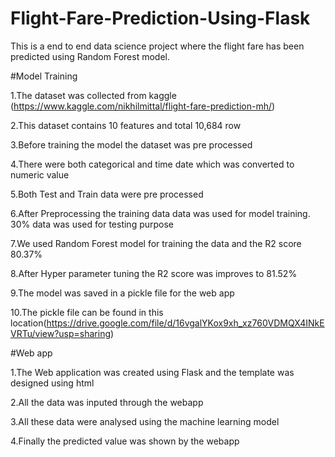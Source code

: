 # Flight-Fare-Prediction-Using-Flask
This is a end to end data science project where the flight fare has been predicted using Random Forest model.

#Model Training


1.The dataset was collected from kaggle (https://www.kaggle.com/nikhilmittal/flight-fare-prediction-mh/) 

2.This dataset contains 10 features and total 10,684 row

3.Before training the model the dataset was pre processed

4.There were both categorical and time date which was converted to numeric value

5.Both Test and Train data were pre processed

6.After Preprocessing the training data data was used for model training. 30% data was used for testing purpose

7.We used Random Forest model for training the data and the R2 score 80.37%

8.After Hyper parameter tuning the R2 score was improves to 81.52%

9.The model was saved in a pickle file for the web app

10.The pickle file can be found in this location(https://drive.google.com/file/d/16vgalYKox9xh_xz760VDMQX4INkEVRTu/view?usp=sharing)



#Web app



1.The Web application was created using Flask and the template was designed using html

2.All the data was inputed through the webapp

3.All these data were analysed using the machine learning model

4.Finally the predicted value was shown by the webapp
